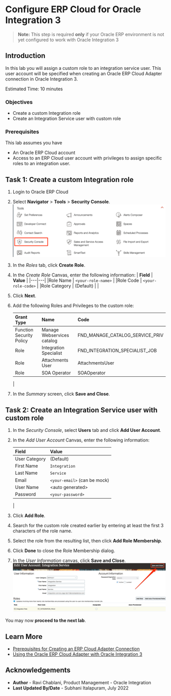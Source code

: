 # Configure ERP Cloud for Oracle Integration 3

> **Note:** This step is required **only** if your Oracle ERP environment is not yet configured to work with Oracle Integration 3

## Introduction
In this lab you will assign a custom role to an integration service user. This user account will be specified when creating an Oracle ERP Cloud Adapter connection in Oracle Integration 3.

Estimated Time: 10 minutes

### Objectives
* Create a custom Integration role
* Create an Integration Service user with custom role


### Prerequisites
This lab assumes you have
* An Oracle ERP Cloud account
* Access to an ERP Cloud user account with privileges to assign specific roles to an integration user.


## Task 1: Create a custom Integration role

1. Login to Oracle ERP Cloud

2. Select **Navigator** > **Tools** > **Security Console**.
    ![Open Security Console](images/erp-open-security-console.png)

3. In the *Roles* tab, click **Create Role**.

4. In the *Create Role* Canvas, enter the following information:
    | **Field**  | **Value** |
    |---|---|
    |Role Name | `<your-role-name>` |
    |Role Code | `<your-role-code>` |
    |Role Category | (Default) |
    |    

5. Click **Next**.

6. Add the following Roles and Privileges to the custom role:

    | Grant Type | Name | Code |
    | ---- | ---- | ---- |
    | Function Security Policy | Manage Webservices catalog | FND_MANAGE\_CATALOG\_SERVICE\_PRIV
    | Role | Integration Specialist | FND\_INTEGRATION\_SPECIALIST\_JOB
    | Role | Attachments User | AttachmentsUser |
    | Role | SOA Operator | SOAOperator |
    |


7. In the *Summary* screen, click **Save and Close**.

## Task 2: Create an Integration Service user with custom role

1. In the *Security Console*, select **Users** tab and click **Add User Account**.

2.  In the *Add User Account* Canvas, enter the following information:

    | **Field**  | **Value** |
    |---|---|
    |User Category | (Default) |
    |First Name | `Integration` |
    |Last Name	 | `Service` |
    |Email | `<your-email>` (can be mock)|
    |User Name | &lt;auto generated&gt; |
    |Password | `<your-password>` |
    |

3. Click **Add Role**.

4. Search for the custom role created earlier by entering at least the first 3 characters of the role name.

5. Select the role from the resulting list, then click **Add Role Membership**.

6. Click **Done** to close the Role Membership dialog.

7. In the *User Information* canvas, click **Save and Close**.
    ![Save user with added role](images/erp-user-with-roles.png)


You may now **proceed to the next lab**.


## Learn More
* [Prerequisites for Creating an ERP Cloud Adapter Connection](https://docs.oracle.com/en/cloud/paas/application-integration/erp-adapter/prerequisites-creating-connection.html#GUID-FEA17A38-60BF-482D-99CD-31DA9E6C9E77)
* [Using the Oracle ERP Cloud Adapter with Oracle Integration 3
](https://docs.oracle.com/en/cloud/paas/application-integration/erp-adapter/oracle-erp-cloud-adapter-capabilities.html#GUID-5ED9E9D5-66F4-4EAA-87D7-75BD405C1E07)

## Acknowledgements
* **Author** - Ravi Chablani, Product Management - Oracle Integration
* **Last Updated By/Date** - Subhani Italapuram, July 2022
